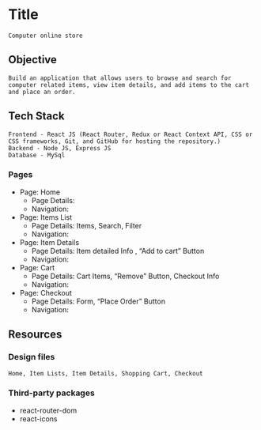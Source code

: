 # Title

    Computer online store

## Objective

    Build an application that allows users to browse and search for computer related items, view item details, and add items to the cart and place an order.

## Tech Stack

    Frontend - React JS (React Router, Redux or React Context API, CSS or CSS frameworks, Git, and GitHub for hosting the repository.)
    Backend - Node JS, Express JS
    Database - MySql

### Pages

- Page: Home
    - Page Details:
    - Navigation:
- Page: Items List
    - Page Details: Items, Search, Filter
    - Navigation:
- Page: Item Details
    - Page Details: Item detailed Info , “Add to cart” Button
    - Navigation:
- Page: Cart
    - Page Details: Cart Items, “Remove” Button, Checkout Info
    - Navigation:
- Page: Checkout
    - Page Details: Form, “Place Order” Button
    - Navigation:

## Resources

### Design files

    Home, Item Lists, Item Details, Shopping Cart, Checkout

### Third-party packages

- react-router-dom
- react-icons